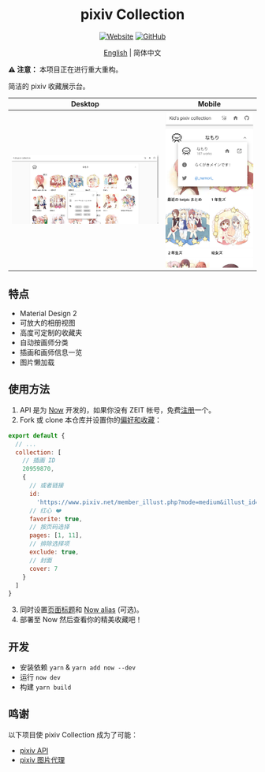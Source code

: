 <h1 align="center">pixiv Collection</h1>

<div align="center">

[![Website](https://img.shields.io/website/https/pixiv.now.sh.svg?style=for-the-badge)](https://pixiv.now.sh/)
[![GitHub](https://img.shields.io/github/license/kidonng/pixiv-collection.svg?style=for-the-badge)](./LICENSE)

[English](README.md) | 简体中文

</div>

**⚠ 注意：** 本项目正在进行重大重构。

简洁的 pixiv 收藏展示台。

| Desktop                      | Mobile                      |
| ---------------------------- | --------------------------- |
| ![](screenshots/desktop.png) | ![](screenshots/mobile.png) |

## 特点

- Material Design 2
- 可放大的相册视图
- 高度可定制的收藏夹
- 自动按画师分类
- 插画和画师信息一览
- 图片懒加载

## 使用方法

1. API 是为 [Now](https://zeit.co/now) 开发的，如果你没有 ZEIT 帐号，免费[注册](https://zeit.co/signup)一个。
2. Fork 或 clone 本仓库并设置你的[偏好和收藏](site/config.js)：

```js
export default {
  // ...
  collection: [
    // 插画 ID
    20959870,
    {
      // 或者链接
      id:
        'https://www.pixiv.net/member_illust.php?mode=medium&illust_id=20959870',
      // 红心 ❤️
      favorite: true,
      // 按页码选择
      pages: [1, 11],
      // 排除选择项
      exclude: true,
      // 封面
      cover: 7
    }
  ]
}
```

3. 同时设置[页面标题](site/public/index.html#L5)和 [Now alias](now.json#L25) (可选)。
4. 部署至 Now 然后查看你的精美收藏吧！

## 开发

- 安装依赖 `yarn` & `yarn add now --dev`
- 运行 `now dev`
- 构建 `yarn build`

## 鸣谢

以下项目使 pixiv Collection 成为了可能：

- [pixiv API](https://api.imjad.cn/pixiv_v2.md)
- [pixiv 图片代理](https://pixiv.cat/reverseproxy.html)
